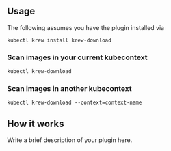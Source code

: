 
## Usage
The following assumes you have the plugin installed via

```shell
kubectl krew install krew-download
```

### Scan images in your current kubecontext

```shell
kubectl krew-download
```

### Scan images in another kubecontext

```shell
kubectl krew-download --context=context-name
```

## How it works
Write a brief description of your plugin here.